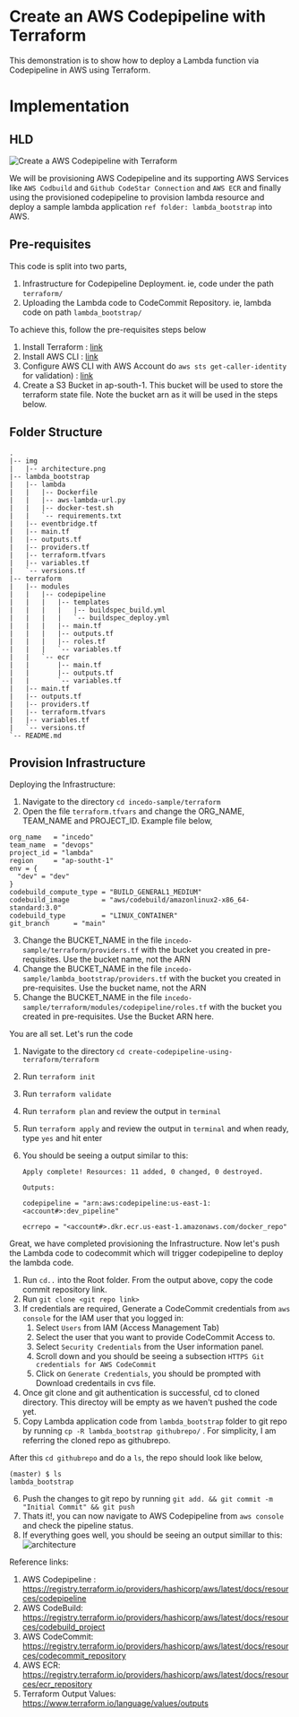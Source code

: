 # Create an AWS Codepipeline with Terraform

This demonstration is to show how to deploy a Lambda function via Codepipeline in AWS using Terraform.

# Implementation

## HLD

![Create a AWS Codepipeline with Terraform](./img/codepipeline-using-terraform.png "Create a AWS Codepipeline with Terraform")

We will be provisioning AWS Codepipeline and its supporting AWS Services like `AWS Codbuild` and `Github CodeStar Connection` and `AWS ECR` and finally using the provisioned codepipeline to provision lambda resource and deploy a sample lambda application `ref folder: lambda_bootstrap` into AWS.

## Pre-requisites

This code is split into two parts,

1. Infrastructure for Codepipeline Deployment. ie, code under the path ```terraform/```
2. Uploading the Lambda code to CodeCommit Repository. ie, lambda code on path ```lambda_bootstrap/```

To achieve this, follow the pre-requisites steps below

1. Install Terraform : [link](https://learn.hashicorp.com/tutorials/terraform/install-cli)
2. Install AWS CLI : [link](https://docs.aws.amazon.com/cli/latest/userguide/getting-started-install.html)
3. Configure AWS CLI with AWS Account do `aws sts get-caller-identity` for validation) : [link](https://docs.aws.amazon.com/cli/latest/userguide/cli-chap-configure.html)
4. Create a S3 Bucket in ap-south-1. This bucket will be used to store the terraform state file. Note the bucket arn as it will be used in the steps below.

## Folder Structure

```
.
|-- img
|   |-- architecture.png
|-- lambda_bootstrap
|   |-- lambda
|   |   |-- Dockerfile
|   |   |-- aws-lambda-url.py
|   |   |-- docker-test.sh
|   |   `-- requirements.txt
|   |-- eventbridge.tf
|   |-- main.tf
|   |-- outputs.tf
|   |-- providers.tf
|   |-- terraform.tfvars
|   |-- variables.tf
|   `-- versions.tf
|-- terraform
|   |-- modules
|   |   |-- codepipeline
|   |   |   |-- templates
|   |   |   |   |-- buildspec_build.yml
|   |   |   |   `-- buildspec_deploy.yml
|   |   |   |-- main.tf
|   |   |   |-- outputs.tf
|   |   |   |-- roles.tf
|   |   |   `-- variables.tf
|   |   `-- ecr
|   |       |-- main.tf
|   |       |-- outputs.tf
|   |       `-- variables.tf
|   |-- main.tf
|   |-- outputs.tf
|   |-- providers.tf
|   |-- terraform.tfvars
|   |-- variables.tf
|   `-- versions.tf
`-- README.md
```

## Provision Infrastructure

Deploying the Infrastructure:

1. Navigate to the directory `cd incedo-sample/terraform` 
2. Open the file `terraform.tfvars` and change the ORG_NAME, TEAM_NAME and PROJECT_ID. Example file below,
```
org_name   = "incedo"
team_name  = "devops"
project_id = "lambda"
region     = "ap-southt-1"
env = {
  "dev" = "dev"
}
codebuild_compute_type = "BUILD_GENERAL1_MEDIUM"
codebuild_image        = "aws/codebuild/amazonlinux2-x86_64-standard:3.0"
codebuild_type         = "LINUX_CONTAINER"
git_branch      = "main"

```
3. Change the BUCKET_NAME in the file `incedo-sample/terraform/providers.tf` with the bucket you created in pre-requisites. Use the bucket name, not the ARN
4. Change the BUCKET_NAME in the file `incedo-sample/lambda_bootstrap/providers.tf` with the bucket you created in pre-requisites. Use the bucket name, not the ARN
5. Change the BUCKET_NAME in the file `incedo-sample/terraform/modules/codepipeline/roles.tf` with the bucket you created in pre-requisites. Use the Bucket ARN here.

You are all set. Let's run the code

1. Navigate to the directory `cd create-codepipeline-using-terraform/terraform` 
2. Run `terraform init`
3. Run `terraform validate`
4. Run `terraform plan`  and review the output in `terminal`
5. Run `terraform apply` and review the output in `terminal` and when ready, type `yes` and hit enter
6. You should be seeing a output similar to this:

   ```
   Apply complete! Resources: 11 added, 0 changed, 0 destroyed.

   Outputs:

   codepipeline = "arn:aws:codepipeline:us-east-1:<account#>:dev_pipeline"

   ecrrepo = "<account#>.dkr.ecr.us-east-1.amazonaws.com/docker_repo"
   ```

Great, we have completed provisioning the Infrastructure. Now let's push the Lambda code to codecommit which will trigger codepipeline to deploy the lambda code. 

1. Run `cd..` into the Root folder. From the output above, copy the code commit repository link. 
2. Run `git clone <git repo link>`
3. If credentials are required, Generate a CodeCommit credentials from `aws console` for the IAM user that you logged in:
   1. Select `Users` from IAM (Access Management Tab)
   2. Select the user that you want to provide CodeCommit Access to.
   3. Select `Security Credentials` from the User information panel.
   4. Scroll down and you should be seeing a subsection `HTTPS Git credentials for AWS CodeCommit`
   5. Click on `Generate Credentials`, you should be prompted with Download credentails in cvs file.
4. Once git clone and git authentication is successful, cd to cloned directory. This directoy will be empty as we haven't pushed the code yet.
5. Copy Lambda application code from `lambda_bootstrap` folder to git repo by running `cp -R lambda_bootstrap githubrepo/` . For simplicity, I am referring the cloned repo as githubrepo. 

After this ```cd githubrepo``` and do a ```ls```, the repo should look like below,

```
(master) $ ls
lambda_bootstrap
```
6. Push the changes to git repo by running `git add. && git commit -m "Initial Commit" && git push`
7. Thats it!, you can now navigate to AWS Codepipeline from `aws console` and check the pipeline status.
8. If everything goes well, you should be seeing an output simillar to this:   ![architecture](./img/architecture.png "architecture")

Reference links:

1. AWS Codepipeline : <https://registry.terraform.io/providers/hashicorp/aws/latest/docs/resources/codepipeline>
2. AWS CodeBuild: <https://registry.terraform.io/providers/hashicorp/aws/latest/docs/resources/codebuild_project>
3. AWS CodeCommit: <https://registry.terraform.io/providers/hashicorp/aws/latest/docs/resources/codecommit_repository>
4. AWS ECR: <https://registry.terraform.io/providers/hashicorp/aws/latest/docs/resources/ecr_repository>
5. Terraform Output Values: <https://www.terraform.io/language/values/outputs>
